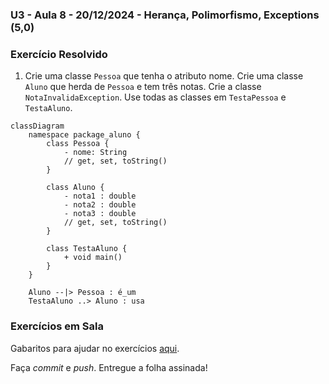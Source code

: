 ### U3 - Aula 8 - 20/12/2024 - Herança, Polimorfismo, Exceptions (5,0)

### Exercício Resolvido

1. Crie uma classe `Pessoa` que tenha o atributo nome. Crie uma classe `Aluno` que herda de `Pessoa` e tem três notas. Crie a classe `NotaInvalidaException`. Use todas as classes em `TestaPessoa` e `TestaAluno`.

```mermaid
classDiagram
    namespace package_aluno {
        class Pessoa {
            - nome: String 
            // get, set, toString()
        }

        class Aluno {
            - nota1 : double
            - nota2 : double
            - nota3 : double
            // get, set, toString()
        }

        class TestaAluno {
            + void main()
        }
    }

    Aluno --|> Pessoa : é_um
    TestaAluno ..> Aluno : usa
```

### Exercícios em Sala

Gabaritos para ajudar no exercícios [aqui](../unidade3_aula8/).

Faça _commit_ e _push_. Entregue a folha assinada!
